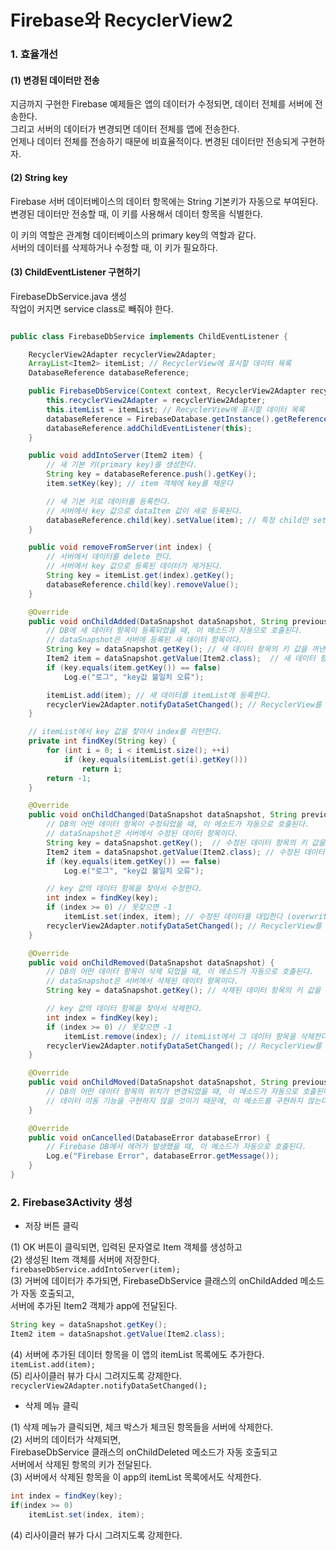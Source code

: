 # Firebase와 RecyclerView2       

### 1. 효율개선   
#### (1) 변경된 데이터만 전송   
지금까지 구현한 Firebase 예제들은 앱의 데이터가 수정되면, 데이터 전체를 서버에 전송한다.   
그리고 서버의 데이터가 변경되면 데이터 전체를 앱에 전송한다.   
언제나 데이터 전체를 전송하기 때문에 비효율적이다. 변경된 데이터만 전송되게 구현하자.   
 
#### (2) String key   
Firebase 서버 데이터베이스의 데이터 항목에는 String 기본키가 자동으로 부여된다.     
변경된 데이터만 전송할 때, 이 키를 사용해서 데이터 항목을 식별한다.      

이 키의 역할은 관계형 데이터베이스의 primary key의 역할과 같다.   
서버의 데이터를 삭제하거나 수정할 때, 이 키가 필요하다.       

#### (3) ChildEventListener 구현하기   
FirebaseDbService.java 생성       
작업이 커지면 service class로 빼줘야 한다.        
```java

public class FirebaseDbService implements ChildEventListener {

    RecyclerView2Adapter recyclerView2Adapter;
    ArrayList<Item2> itemList; // RecyclerView에 표시할 데이터 목록
    DatabaseReference databaseReference;

    public FirebaseDbService(Context context, RecyclerView2Adapter recyclerView2Adapter, ArrayList<Item2> itemList) {
        this.recyclerView2Adapter = recyclerView2Adapter;
        this.itemList = itemList; // RecyclerView에 표시할 데이터 목록
        databaseReference = FirebaseDatabase.getInstance().getReference("myData03");
        databaseReference.addChildEventListener(this);
    }

    public void addIntoServer(Item2 item) {
        // 새 기본 키(primary key)를 생성한다.
        String key = databaseReference.push().getKey();
        item.setKey(key); // item 객체에 key를 채운다

        // 새 기본 키로 데이터를 등록한다.
        // 서버에서 key 값으로 dataItem 값이 새로 등록된다.
        databaseReference.child(key).setValue(item); // 특정 child만 set, child가 없으면 통째로 바뀜
    }

    public void removeFromServer(int index) {
        // 서버에서 데이터를 delete 한다.
        // 서버에서 key 값으로 등록된 데이터가 제거된다.
        String key = itemList.get(index).getKey();
        databaseReference.child(key).removeValue();
    }

    @Override
    public void onChildAdded(DataSnapshot dataSnapshot, String previousChildName) {
        // DB에 새 데이터 항목이 등록되었을 때, 이 메소드가 자동으로 호출된다.
        // dataSnapshot은 서버에 등록된 새 데이터 항목이다.
        String key = dataSnapshot.getKey(); // 새 데이터 항목의 키 값을 꺼낸다.
        Item2 item = dataSnapshot.getValue(Item2.class);  // 새 데이터 항목을 꺼낸다.
        if (key.equals(item.getKey()) == false)
            Log.e("로그", "key값 불일치 오류");

        itemList.add(item); // 새 데이터를 itemList에 등록한다.
        recyclerView2Adapter.notifyDataSetChanged(); // RecyclerView를 다시 그린다.
    }

    // itemList에서 key 값을 찾아서 index를 리턴한다.
    private int findKey(String key) {
        for (int i = 0; i < itemList.size(); ++i)
            if (key.equals(itemList.get(i).getKey()))
                return i;
        return -1;
    }

    @Override
    public void onChildChanged(DataSnapshot dataSnapshot, String previousChildName) {
        // DB의 어떤 데이터 항목이 수정되었을 때, 이 메소드가 자동으로 호출된다.
        // dataSnapshot은 서버에서 수정된 데이터 항목이다.
        String key = dataSnapshot.getKey();  // 수정된 데이터 항목의 키 값을 꺼낸다.
        Item2 item = dataSnapshot.getValue(Item2.class); // 수정된 데이터 항목을 꺼낸다.
        if (key.equals(item.getKey()) == false)
            Log.e("로그", "key값 불일치 오류");

        // key 값의 데이터 항목을 찾아서 수정한다.
        int index = findKey(key);
        if (index >= 0) // 못찾으면 -1 
            itemList.set(index, item); // 수정된 데이터를 대입한다 (overwrite)
        recyclerView2Adapter.notifyDataSetChanged(); // RecyclerView를 다시 그린다.
    }

    @Override
    public void onChildRemoved(DataSnapshot dataSnapshot) {
        // DB의 어떤 데이터 항목이 삭제 되었을 때, 이 메소드가 자동으로 호출된다.
        // dataSnapshot은 서버에서 삭제된 데이터 항목이다.
        String key = dataSnapshot.getKey(); // 삭제된 데이터 항목의 키 값을 꺼낸다.

        // key 값의 데이터 항목을 찾아서 삭제한다.
        int index = findKey(key);
        if (index >= 0) // 못찾으면 -1 
            itemList.remove(index); // itemList에서 그 데이터 항목을 삭제한다.
        recyclerView2Adapter.notifyDataSetChanged(); // RecyclerView를 다시 그린다.
    }

    @Override
    public void onChildMoved(DataSnapshot dataSnapshot, String previousChildName) {
        // DB의 어떤 데이터 항목의 위치가 변경되었을 때, 이 메소드가 자동으로 호출된다.
        // 데이터 이동 기능을 구현하지 않을 것이기 때문에, 이 메소드를 구현하지 않는다.
    }

    @Override
    public void onCancelled(DatabaseError databaseError) {
        // Firebase DB에서 에러가 발생했을 때, 이 메소드가 자동으로 호출된다.
        Log.e("Firebase Error", databaseError.getMessage());
    }
}

```

### 2. Firebase3Activity 생성      
- 저장 버튼 클릭    

(1) OK 버튼이 클릭되면, 입력된 문자열로 Item 객체를 생성하고  
(2) 생성된 Item 객체를 서버에 저장한다.   
``` firebaseDbService.addIntoServer(item); ```    
(3) 거버에 데이터가 추가되면, FirebaseDbService 클래스의 onChildAdded 메소드가 자동 호출되고,  
서버에 추가된 Item2 객체가 app에 전달된다.        
```java
String key = dataSnapshot.getKey();
Item2 item = dataSnapshot.getValue(Item2.class);
``` 
(4) 서버에 추가된 데이터 항목을 이 앱의 itemList 목록에도 추가한다.      
``` itemList.add(item); ```  
(5) 리사이클러 뷰가 다시 그려지도록 강제한다.   
``` recyclerView2Adapter.notifyDataSetChanged(); ```   

- 삭제 메뉴 클릭   

(1) 삭제 메뉴가 클릭되면, 체크 박스가 체크된 항목들을 서버에 삭제한다.    
(2) 서버의 데이터가 삭제되면,   
FirebaseDbService 클래스의 onChildDeleted 메소드가 자동 호출되고  
서버에서 삭제된 항목의 키가 전달된다.   
(3) 서버에서 삭제된 항목을 이 app의 itemList 목록에서도 삭제한다.    
```java
int index = findKey(key);
if(index >= 0)
	itemList.set(index, item);
```
(4) 리사이클러 뷰가 다시 그려지도록 강제한다.       

